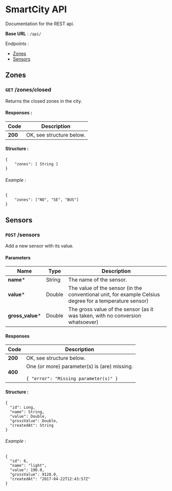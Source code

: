 # SmartCity API
Documentation for the REST api.

**Base URL** : `/api/`

Endpoints :
- [Zones](#zones)
- [Sensors](#sensors)

## Zones
### `GET` /zones/closed
Returns the closed zones in the city.

#### Responses :
Code | Description
-----|------
**200** | OK, see structure below.

#### Structure :
```
{
    "zones": [ String ]
}
```
###### Example :
```
{ 
    "zones": ["NO", "SE", "BUS"] 
}
```


## Sensors
### `POST` /sensors
Add a new sensor with its value.

#### Parameters
Name | Type | Description
-----|------|-------------
**name**\* | String | The name of the sensor.
**value**\* | Double | The value of the sensor (in the conventional unit, for example Celsius degree for a temperature sensor)
**gross_value**\* | Double | The gross value of the sensor (as it was taken, with no conversion whatsoever)

#### Responses
Code | Description
-----|------
**200** | OK, see structure below.
**400** | One (or more) parameter(s) is (are) missing. <br><br> ```{ "error": "Missing parameter(s)" }```

#### Structure :
```
{
  "id": Long,
  "name": String,
  "value": Double,
  "grossValue": Double,
  "createdAt": String
}
```
###### Example :
```
{
  "id": 6,
  "name": "light",
  "value": 190.0,
  "grossValue": 9128.0,
  "createdAt": "2017-04-22T12:43:57Z"
}
```
